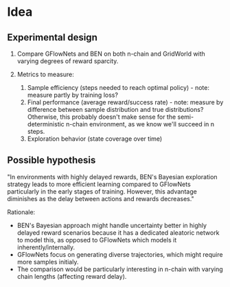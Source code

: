 # Idea

## Experimental design

1. Compare GFlowNets and BEN on both n-chain and GridWorld with varying degrees of reward sparcity.

2. Metrics to measure:
    1. Sample efficiency (steps needed to reach optimal policy) - note: measure partly by training loss?
    2. Final performance (average reward/success rate) - note: measure by difference between sample distribution and true distributions? Otherwise, this probably doesn't make sense for the semi-deterministic n-chain environment, as we know we'll succeed in n steps.
    3. Exploration behavior (state coverage over time)

## Possible hypothesis

"In environments with highly delayed rewards, BEN's Bayesian exploration strategy leads to more efficient learning compared to GFlowNets particularly in the early stages of training. However, this advantage diminishes as the delay between actions and rewards decreases."

Rationale:
* BEN's Bayesian approach might handle uncertainty better in highly delayed reward scenarios because it has a dedicated aleatoric network to model this, as opposed to GFlowNets which models it inherently/internally.
* GFlowNets focus on generating diverse trajectories, which might require more samples initialy.
* The comparison would be particularly interesting in n-chain with varying chain lengths (affecting reward delay).
